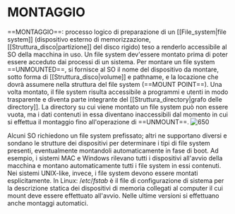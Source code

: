 # MONTAGGIO
==MONTAGGIO==: processo logico di preparazione di un [[File_system|file system]] (dispositivo esterno di memorizzazione, [[Struttura_disco|partizione]] del disco rigido) teso a renderlo accessibile al SO della macchina in uso.
Un file system dev'essere montato prima di poter essere acceduto dai processi di un sistema. Per montare un file system ==UNMOUNTED==, si fornisce al SO il nome del dispositivo da montare, sotto forma di [[Struttura_disco|volume]] e pathname, e la locazione che dovrà assumere nella struttura del file system (==MOUNT POINT==).
Una volta montato, il file system risulta accessibile a programmi e utenti in modo trasparente e diventa parte integrante del [[Struttura_directory|grafo delle directory]]. La directory su cui viene montato un file system può non essere vuota, ma i dati contenuti in essa diventano inaccessibili dal momento in cui si effettua il montaggio fino all'operazione di ==UNMOUNT==.
![650](montaggio.png)

Alcuni SO richiedono un file system prefissato; altri ne supportano diversi e sondano le strutture dei dispositivi per determinare i tipi di file system presenti, eventualmente montandoli automaticamente in fase di boot.
Ad esempio, i sistemi MAC e Windows rilevano tutti i dispositivi all'avvio della macchina e montano automaticamente tutti i file system in essi contenuti. Nei sistemi UNIX-like, invece, i file system devono essere montati esplicitamente.
In Linux: $/etc/fstab$ è il file di configurazione di sistema per la descrizione statica dei dispositivi di memoria collegati al computer il cui mount deve essere effettuato all'avvio. Nelle ultime versioni si effettuano anche montaggi automatici.